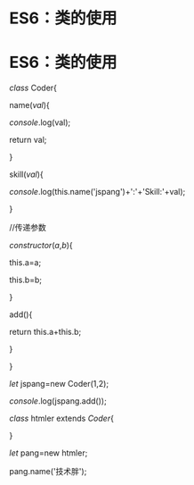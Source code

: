 # ES6：类的使用

# ES6：类的使用

*class* Coder{

name(*val*){

*console*.log(val);

return val;

}

skill(*val*){

*console*.log(this.name('jspang')+':'+'Skill:'+val);

}

//传递参数

*constructor*(*a*,*b*){

this.a=a;

this.b=b;

}

add(){

return this.a+this.b;

}

}

*let* jspang=new Coder(1,2);

*console*.log(jspang.add());

*class* htmler extends *Coder*{

}

*let* pang=new htmler;

pang.name('技术胖');
